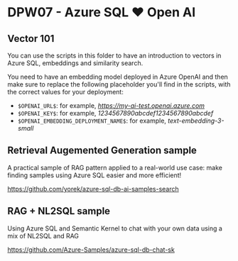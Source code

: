 # DPW07 - Azure SQL ❤️ Open AI

## Vector 101

You can use the scripts in this folder to have an introduction to vectors in Azure SQL, embeddings and similarity search.

You need to have an embedding model deployed in Azure OpenAI and then make sure to replace the following placeholder you'll find in the scripts, with the correct values for your deployment:

- `$OPENAI_URL$`: for example, *https://my-ai-test.openai.azure.com*
- `$OPENAI_KEY$`: for example, *1234567890abcdef1234567890abcdef*
- `$OPENAI_EMBEDDING_DEPLOYMENT_NAME$`: for example, *text-embedding-3-small*

## Retrieval Augemented Generation sample

A practical sample of RAG pattern applied to a real-world use case: make finding samples using Azure SQL easier and more efficient!

https://github.com/yorek/azure-sql-db-ai-samples-search

## RAG + NL2SQL sample

Using Azure SQL and Semantic Kernel to chat with your own data using a mix of NL2SQL and RAG

https://github.com/Azure-Samples/azure-sql-db-chat-sk